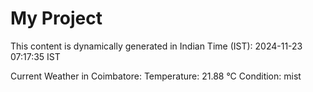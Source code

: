 # My Project

This content is dynamically generated in Indian Time (IST): 2024-11-23 07:17:35 IST


Current Weather in Coimbatore:
Temperature: 21.88 °C
Condition: mist
